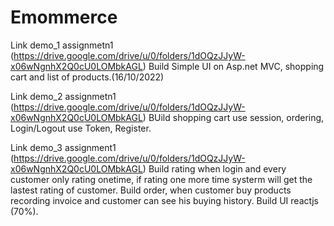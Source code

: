 # Emommerce
Link demo_1 assignmetn1 (https://drive.google.com/drive/u/0/folders/1dOQzJJyW-x06wNgnhX2Q0cU0LOMbkAGL)
Build Simple UI on Asp.net MVC, shopping cart and list of products.(16/10/2022)

Link demo_2 assignmetn1 (https://drive.google.com/drive/u/0/folders/1dOQzJJyW-x06wNgnhX2Q0cU0LOMbkAGL)
BUild shopping cart use session, ordering, Login/Logout use Token, Register.

Link demo_3 assignment1 (https://drive.google.com/drive/u/0/folders/1dOQzJJyW-x06wNgnhX2Q0cU0LOMbkAGL)
Build rating when login and every customer only rating onetime, if rating one more time systerm will get the lastest rating of customer. 
Build order, when customer buy products recording invoice and customer can see his buying history. 
Build UI reactjs (70%).

